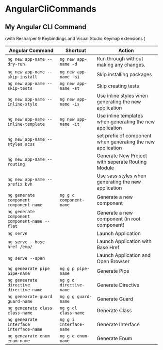 # AngularCliCommands

## My Angular CLI Command

(with Resharper 9 Keybindings and Visual Studio Keymap extensions )

| Angular Command                                | Shortcut      | Action                                                             |
|------------------------------------------------|---------------|--------------------------------------------------------------------|
| `ng new app-name --dry-run`                    | `ng new app-name -d`    | Run through without making any changes.
| `ng new app-name --skip-install`               | `ng new app-name -si`   | Skip installing packages
| `ng new app-name --skip-tests`                 | `ng new app-name -st`   | Skip creating tests
| `ng new app-name --inline-style`               | `ng new app-name -is`   | Use inline styles when generating the new application
| `ng new app-name --inline-template`            | `ng new app-name -it`   | Use inline templates when generating the new application
| `ng new app-name --styles scss`                |                         | set prefix of component when generating the new application
| `ng new app-name --routing`                    |                         | Generate New Project with seperate Routing Module
| `ng new app-name --prefix bvh`                 |                         | Use sass styles when generating the new application
| `ng generate component component-name`         | `ng g c component-name` | Generate a new component
| `ng generate component component-name --flat`  |                         | Generate a new component (in root component)
| `ng serve`                                     |                         | Launch Application
| `ng serve --base-href /emp/`                   |                         | Launch Application with Base Href
| `ng serve --open`                              |                         | Launch Application and Open Browser
| `ng genearate pipe pipe-name`                  | `ng g p pipe-name`      | Generate Pipe
| `ng genearate directive directive-name`        | `ng g d directive-name` | Generate Directive
| `ng genearate guard guard-name`                | `ng g g guard-name`     | Generate Guard
| `ng genearate class class-name`                | `ng g cl class-name`    | Generate Class
| `ng genearate interface interface-name`        | `ng g i interface-name` | Generate Interface
| `ng genearate enum enum-name`                  | `ng g e enum-name`      | Generate Enum
